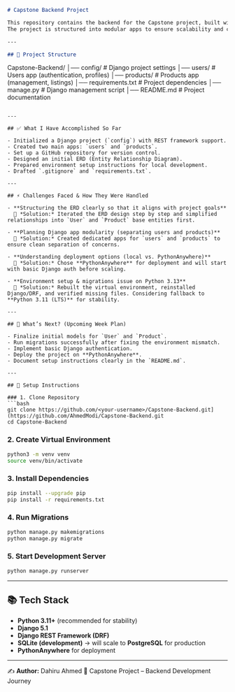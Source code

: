 ```markdown
# Capstone Backend Project

This repository contains the backend for the Capstone project, built with **Django** and **Django REST Framework (DRF)**.  
The project is structured into modular apps to ensure scalability and clean separation of concerns.

---

## 📌 Project Structure

```

Capstone-Backend/
│── config/              # Django project settings
│── users/               # Users app (authentication, profiles)
│── products/            # Products app (management, listings)
│── requirements.txt     # Project dependencies
│── manage.py            # Django management script
│── README.md            # Project documentation

````

---

## ✅ What I Have Accomplished So Far

- Initialized a Django project (`config`) with REST framework support.  
- Created two main apps: `users` and `products`.  
- Set up a GitHub repository for version control.  
- Designed an initial ERD (Entity Relationship Diagram).  
- Prepared environment setup instructions for local development.  
- Drafted `.gitignore` and `requirements.txt`.  

---

## ⚡ Challenges Faced & How They Were Handled

- **Structuring the ERD clearly so that it aligns with project goals**  
  🔹 *Solution:* Iterated the ERD design step by step and simplified relationships into `User` and `Product` base entities first.  

- **Planning Django app modularity (separating users and products)**  
  🔹 *Solution:* Created dedicated apps for `users` and `products` to ensure clean separation of concerns.  

- **Understanding deployment options (local vs. PythonAnywhere)**  
  🔹 *Solution:* Chose **PythonAnywhere** for deployment and will start with basic Django auth before scaling.  

- **Environment setup & migrations issue on Python 3.13**  
  🔹 *Solution:* Rebuilt the virtual environment, reinstalled Django/DRF, and verified missing files. Considering fallback to **Python 3.11 (LTS)** for stability.  

---

## 🚀 What’s Next? (Upcoming Week Plan)

- Finalize initial models for `User` and `Product`.  
- Run migrations successfully after fixing the environment mismatch.  
- Implement basic Django authentication.  
- Deploy the project on **PythonAnywhere**.  
- Document setup instructions clearly in the `README.md`.  

---

## 🔧 Setup Instructions

### 1. Clone Repository
```bash
git clone https://github.com/<your-username>/Capstone-Backend.git](https://github.com/AhmedModi/Capstone-Backend.git
cd Capstone-Backend
````

### 2. Create Virtual Environment

```bash
python3 -m venv venv
source venv/bin/activate
```

### 3. Install Dependencies

```bash
pip install --upgrade pip
pip install -r requirements.txt
```

### 4. Run Migrations

```bash
python manage.py makemigrations
python manage.py migrate
```

### 5. Start Development Server

```bash
python manage.py runserver
```

---

## 📚 Tech Stack

* **Python 3.11+** (recommended for stability)
* **Django 5.1**
* **Django REST Framework (DRF)**
* **SQLite (development)** → will scale to **PostgreSQL** for production
* **PythonAnywhere** for deployment

---

✍️ **Author:** Dahiru Ahmed
📌 Capstone Project – Backend Development Journey



